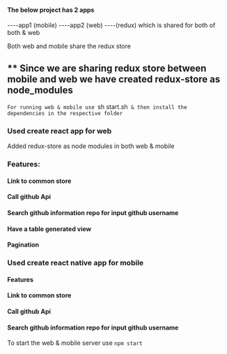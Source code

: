 #### The below project has 2 apps

----app1 (mobile)
----app2 (web)
----(redux) which is shared for both of both & web 

Both web and mobile share the redux store 

** Since we are sharing redux store between mobile and web we have created redux-store as node_modules
------------------------------------------------------------------------------------------------------

`For running web & mobile use `sh start.sh` & then install the dependencies in the respective folder`

### Used create react app for web

Added redux-store as node modules in both web & mobile

### Features:

#### Link to common store
#### Call github Api
#### Search github information repo for input github username
#### Have a table generated view
#### Pagination


### Used create react native app for mobile

#### Features 
#### Link to common store
#### Call github Api
#### Search github information repo for input github username
 

To start the web & mobile server use `npm start`






